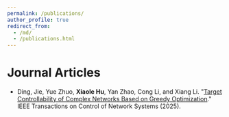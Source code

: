 ```yaml
---
permalink: /publications/
author_profile: true
redirect_from: 
  - /md/
  - /publications.html
---
```

Journal Articles
======
- Ding, Jie, Yue Zhuo, **Xiaole Hu**, Yan Zhao, Cong Li, and Xiang Li. "[Target Controllability of Complex Networks Based on Greedy Optimization](https://ieeexplore.ieee.org/abstract/document/11066242)." IEEE Transactions on Control of Network Systems (2025).
